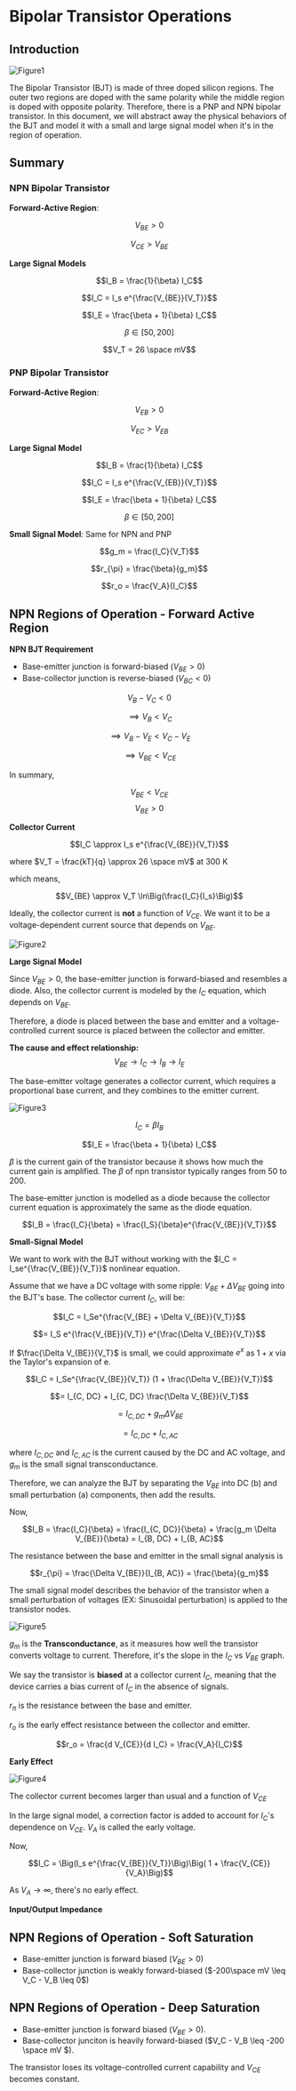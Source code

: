 # Bipolar Transistor Operations

## Introduction

![Figure1](./image/Figure1.png)

The Bipolar Transistor (BJT) is made of three doped silicon regions. The outer two regions are doped with the same polarity while the middle region is doped with opposite polarity. Therefore, there is a PNP and NPN bipolar transistor. In this document, we will abstract away the physical behaviors of the BJT and model it with a small and large signal model when it's in the region of operation.

## Summary

### NPN Bipolar Transistor

**Forward-Active Region**:

$$V_{BE} > 0$$

$$V_{CE} > V_{BE}$$

**Large Signal Models**

$$I_B = \frac{1}{\beta} I_C$$

$$I_C = I_s e^{\frac{V_{BE}}{V_T}}$$

$$I_E = \frac{\beta + 1}{\beta} I_C$$

$$\beta \in [50, 200]$$

$$V_T = 26 \space mV$$

### PNP Bipolar Transistor

**Forward-Active Region**:

$$V_{EB} > 0$$

$$V_{EC} > V_{EB}$$

**Large Signal Model**

$$I_B = \frac{1}{\beta} I_C$$

$$I_C = I_s e^{\frac{V_{EB}}{V_T}}$$

$$I_E = \frac{\beta + 1}{\beta} I_C$$

$$\beta \in [50, 200]$$

**Small Signal Model**: Same for NPN and PNP

$$g_m = \frac{I_C}{V_T}$$

$$r_{\pi} = \frac{\beta}{g_m}$$

$$r_o = \frac{V_A}{I_C}$$


## NPN Regions of Operation - Forward Active Region

**NPN BJT Requirement**
* Base-emitter junction is forward-biased ($V_{BE} > 0$)
* Base-collector junction is reverse-biased ($V_{BC} < 0$)

$$V_B - V_C < 0$$

$$\implies V_B < V_C$$

$$\implies V_B - V_E < V_C - V_E$$

$$\implies V_{BE} < V_{CE}$$

In summary, 

$$V_{BE} < V_{CE}$$
$$V_{BE} > 0$$

**Collector Current**

$$I_C \approx I_s e^{\frac{V_{BE}}{V_T}}$$

where $V_T = \frac{kT}{q} \approx 26 \space mV$ at 300 K

which means, 

$$V_{BE} \approx V_T \ln\Big(\frac{I_C}{I_s}\Big)$$

Ideally, the collector current is **not** a function of $V_{CE}$. We want it to be a voltage-dependent current source that depends on $V_{BE}$.

![Figure2](./image/Figure2.png)

**Large Signal Model**

Since $V_{BE} > 0$, the base-emitter junction is forward-biased and resembles a diode. Also, the collector current is modeled by the $I_C$ equation, which depends on $V_{BE}$.

Therefore, a diode is placed between the base and emitter and a voltage-controlled current source is placed between the collector and emitter.

**The cause and effect relationship:** $$V_{BE} \to I_C \to I_B \to I_E$$

The base-emitter voltage generates a collector current, which requires a proportional base current, and they combines to the emitter current.

![Figure3](./image/Figure3.png)

$$I_C = \beta I_B$$

$$I_E = \frac{\beta + 1}{\beta} I_C$$

$\beta$ is the current gain of the transistor because it shows how much the current gain is amplified. The $\beta$ of npn transistor typically ranges from 50 to 200.

The base-emitter junction is modelled as a diode because the collector current equation is approximately the same as the diode equation.

$$I_B = \frac{I_C}{\beta} = \frac{I_S}{\beta}e^{\frac{V_{BE}}{V_T}}$$

**Small-Signal Model**

We want to work with the BJT without working with the $I_C = I_se^{\frac{V_{BE}}{V_T}}$ nonlinear equation.

Assume that we have a DC voltage with some ripple: $V_{BE} + \Delta V_{BE}$ going into the BJT's base. The collector current $I_C$, will be:

$$I_C = I_Se^{\frac{V_{BE} + \Delta V_{BE}}{V_T}}$$

$$= I_S e^{\frac{V_{BE}}{V_T}} e^{\frac{\Delta V_{BE}}{V_T}}$$

If $\frac{\Delta V_{BE}}{V_T}$ is small, we could approximate $e^x$ as $1 + x$ via the Taylor's expansion of e.

$$I_C = I_Se^{\frac{V_{BE}}{V_T}} (1 + \frac{\Delta V_{BE}}{V_T})$$

$$= I_{C, DC} + I_{C, DC} \frac{\Delta V_{BE}}{V_T}$$

$$= I_{C, DC} + g_m \Delta V_{BE}$$

$$= I_{C, DC} + I_{C, AC}$$

where $I_{C, DC}$ and $I_{C, AC}$ is the current caused by the DC and AC voltage, and $g_m$ is the small signal transconductance.

Therefore, we can analyze the BJT by separating the $V_{BE}$ into DC (b) and small perturbation (a) components, then add the results.

Now,

$$I_B = \frac{I_C}{\beta} = \frac{I_{C, DC}}{\beta} + \frac{g_m \Delta V_{BE}}{\beta} = I_{B, DC} + I_{B, AC}$$

The resistance between the base and emitter in the small signal analysis is

$$r_{\pi} = \frac{\Delta V_{BE}}{I_{B, AC}} = \frac{\beta}{g_m}$$





The small signal model describes the behavior of the transistor when a small perturbation of voltages (EX: Sinusoidal perturbation) is applied to the transistor nodes.


![Figure5](./image/Figure5.png)

$g_m$ is the **Transconductance**, as it measures how well the transistor converts voltage to current. Therefore, it's the slope in the $I_C$ vs $V_{BE}$ graph.


We say the transistor is **biased** at a collector current $I_C$, meaning that the device carries a bias current of $I_C$ in the absence of signals.

$r_{\pi}$ is the resistance between the base and emitter.

$r_o$ is the early effect resistance between the collector and emitter.

$$r_o = \frac{d V_{CE}}{d I_C} = \frac{V_A}{I_C}$$

**Early Effect**

![Figure4](./image/Figure4.png)

The collector current becomes larger than usual and a function of $V_{CE}$

In the large signal model, a correction factor is added to account for $I_C$'s dependence on $V_{CE}$. $V_A$ is called the early voltage.

Now,

$$I_C = \Big(I_s e^{\frac{V_{BE}}{V_T}}\Big)\Big( 1 + \frac{V_{CE}}{V_A}\Big)$$

As $V_A \longrightarrow \infty$, there's no early effect.

**Input/Output Impedance**

## NPN Regions of Operation - Soft Saturation
* Base-emitter junction is forward biased ($V_{BE} > 0$)
* Base-collector junction is weakly forward-biased ($-200\space mV \leq V_C - V_B \leq 0$)

## NPN Regions of Operation - Deep Saturation
* Base-emitter junction is forward biased ($V_{BE} > 0$).
* Base-collector junciton is heavily forward-biased ($V_C - V_B \leq -200 \space mV $).

The transistor loses its voltage-controlled current capability and $V_{CE}$ becomes constant.



